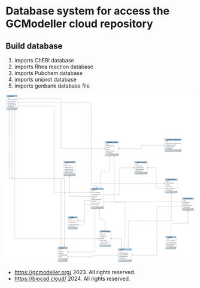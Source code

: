 # Database system for access the GCModeller cloud repository

## Build database 

1. imports ChEBI database
2. imports Rhea reaction database
3. imports Pubchem database
4. imports uniprot database
5. imports genbank database file

![](src/biocad_registry.png)

+ https://gcmodeller.org/ 2023. All rights reserved.
+ https://biocad.cloud/ 2024. All rights reserved.
